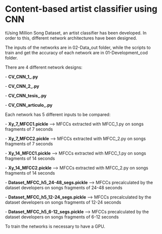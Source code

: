 # Content-based artist classifier using CNN
<p>tUsing Million Song Dataset, an artist classifier has been developed. In order to this, different network architectures have been designed. 
<p>The inputs of the networks are in 02-Data_out folder, while the scripts to train and get the accuracy of each network are in 01-Development_cod folder.
<p>There are 4 different network designs: 
<p>- <b>CV_CNN_1_.py</b>
	<p>- <b>CV_CNN_2_.py</b>
	<p>- <b>CV_CNN_tesis_.py</b>
	<p>- <b>CV_CNN_articulo_.py</b>

<p>Each network has 5 different inputs to be compared:
	<p>- <b>Xy_7_MFCC1.pickle</b>                 --> MFCCs extracted with MFCC_1.py on songs fragments of 7 seconds
	<p>- <b>Xy_7_MFCC2.pickle</b>                 --> MFCCs extracted with MFCC_2.py on songs fragments of 7 seconds
	<p>- <b>Xy_14_MFCC1.pickle</b>                --> MFCCs extracted with MFCC_1.py on songs fragments of 14 seconds
	<p>- <b>Xy_14_MFCC2.pickle</b>                --> MFCCs extracted with MFCC_2.py on songs fragments of 14 seconds
	<p>- <b>Dataset_MFCC_h5_24-48_segs.pickle</b> --> MFCCs precalculated by the dataset developers on songs fragments of 24-48 seconds
	<p>- <b>Dataset_MFCC_h5_12-24_segs.pickle</b> --> MFCCs precalculated by the dataset developers on songs fragments of 12-24 seconds
	<p>- <b>Dataset_MFCC_h5_6-12_segs.pickle</b>  --> MFCCs precalculated by the dataset developers on songs fragments of 6-12 seconds
<p>
<p>To train the networks is necessary to have a GPU. 
